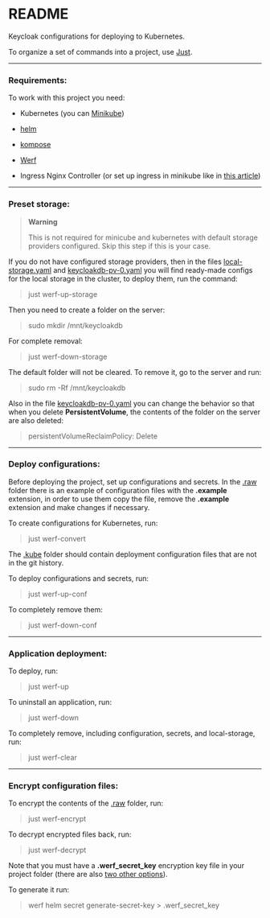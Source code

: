 # README

Keycloak configurations for deploying to Kubernetes.

To organize a set of commands into a project, use [Just](https://github.com/casey/just).

---

### Requirements:

To work with this project you need:

- Kubernetes (you can [Minikube](https://minikube.sigs.k8s.io/docs/start/))

- [helm](https://helm.sh/docs/intro/install/)

- [kompose](https://kompose.io/installation/)

- [Werf](https://werf.io/installation.html)

- Ingress Nginx Controller (or set up ingress in minikube like in [this article](https://minikube.sigs.k8s.io/docs/handbook/addons/ingress-dns/))

---

### Preset storage:

> **Warning**
>
> This is not required for minicube and kubernetes with default storage providers configured. Skip this step if this is your case.

If you do not have configured storage providers, then in the files [local-storage.yaml](local-storage.yaml) and [keycloakdb-pv-0.yaml](keycloakdb-pv-0.yaml) you will find ready-made configs for the local storage in the cluster, to deploy them, run the command:

> just werf-up-storage

Then you need to create a folder on the server:

> sudo mkdir /mnt/keycloakdb

For complete removal:

> just werf-down-storage

The default folder will not be cleared. To remove it, go to the server and run:

> sudo rm -Rf /mnt/keycloakdb

Also in the file [keycloakdb-pv-0.yaml](keycloakdb-pv-0.yaml) you can change the behavior so that when you delete **PersistentVolume**, the contents of the folder on the server are also deleted:

> persistentVolumeReclaimPolicy: Delete

---

### Deploy configurations:

Before deploying the project, set up configurations and secrets. In the [.raw](.raw) folder there is an example of configuration files with the **.example** extension, in order to use them copy the file, remove the **.example** extension and make changes if necessary.

To create configurations for Kubernetes, run:

> just werf-convert

The [.kube](.kube) folder should contain deployment configuration files that are not in the git history.

To deploy configurations and secrets, run:

> just werf-up-conf

To completely remove them:

> just werf-down-conf

---

### Application deployment:

To deploy, run:

>just werf-up

To uninstall an application, run:

> just werf-down

To completely remove, including configuration, secrets, and local-storage, run:

> just werf-clear

---

### Encrypt configuration files:

To encrypt the contents of the [.raw](.raw) folder, run:

> just werf-encrypt

To decrypt encrypted files back, run:

> just werf-decrypt

Note that you must have a **.werf_secret_key** encryption key file in your project folder (there are also [two other options](https://werf.io/documentation/v1.1/reference/deploy_process/working_with_secrets.html)).

To generate it run:

> werf helm secret generate-secret-key > .werf_secret_key